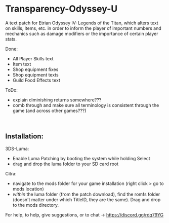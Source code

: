 # Transparency-Odyssey-U

A text patch for Etrian Odyssey IV: Legends of the Titan, which alters text on skills, items, etc. in order to inform the player of important numbers and mechanics such as damage modifiers or the importance of certain player stats.

Done:
 - All Player Skills text
 - Item text
 - Shop equipment fixes
 - Shop equipment texts
 - Guild Food Effects text

ToDo:
 - explain diminishing returns somewhere???
 - comb through and make sure all terminology is consistent through the game (and across other games???)

&nbsp;

## Installation: 


3DS-Luma:
 - Enable Luma Patching by booting the system while holding Select
 - drag and drop the luma folder to your SD card root


Citra: 
 - navigate to the mods folder for your game installation (right click > go to mods location)
 - *within* the luma folder (from the patch download), find the romfs folder (doesn't matter under which TitleID, they are the same). Drag and drop to the mods directory.


For help, to help, give suggestions, or to chat -> https://discord.gg/rdq79YG
